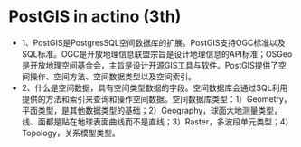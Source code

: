# PostGIS in actino (3th)
- 1、PostGIS是PostgresSQL空间数据库的扩展。PostGIS支持OGC标准以及SQL标准。OGC是开放地理信息联盟宗旨是设计地理信息的API标准；OSGeo是开放地理空间基金会，主旨是设计开源GIS工具与软件。PostGIS提供了空间操作、空间方法、空间数据类型以及空间索引。
- 2、什么是空间数据，具有空间类型数据的字段。空间数据库会通过SQL利用提供的方法和索引来查询和操作空间数据。空间数据库类型：1）Geometry，平面类型，是其他数据类型的基础；2）Geography，球面大地测量类型，线、面都是贴在地球表面曲线而不是直线；3）Raster，多波段单元类型；4）Topology，关系模型类型。
